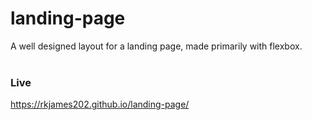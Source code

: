 # landing-page
A well designed layout for a landing page, made primarily with flexbox.
<br />
<br />
### Live 
https://rkjames202.github.io/landing-page/


